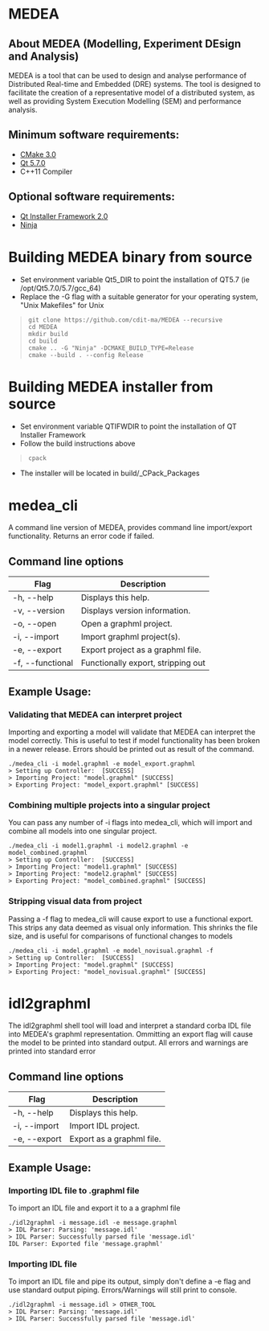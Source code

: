 # MEDEA
## About MEDEA (Modelling, Experiment DEsign and Analysis)
MEDEA is a tool that can be used to design and analyse performance of Distributed Real-time and Embedded (DRE) systems. The tool is designed to facilitate the creation of a representative model of a distributed system, as well as providing System Execution Modelling (SEM) and performance analysis.

## Minimum software requirements:
* [CMake 3.0](https://cmake.org/)
* [Qt 5.7.0](https://www.qt.io/)
* C++11 Compiler

## Optional software requirements:
* [Qt Installer Framework 2.0](http://doc.qt.io/qtinstallerframework/)
* [Ninja](https://ninja-build.org/)


# Building MEDEA binary from source
* Set environment variable Qt5_DIR to point the installation of QT5.7 (ie /opt/Qt5.7.0/5.7/gcc_64)
* Replace the -G flag with a suitable generator for your operating system, "Unix Makefiles" for Unix
> ```
> git clone https://github.com/cdit-ma/MEDEA --recursive
> cd MEDEA
> mkdir build
> cd build
> cmake .. -G "Ninja" -DCMAKE_BUILD_TYPE=Release
> cmake --build . --config Release
> ```

# Building MEDEA installer from source
* Set environment variable QTIFWDIR to point the installation of QT Installer Framework
* Follow the build instructions above
> ```
> cpack 
> ```
* The installer will be located in build/_CPack_Packages


# medea_cli
A command line version of MEDEA, provides command line import/export functionality. Returns an error code if failed.

## Command line options
| Flag                                  | Description                           |
|---------------------------------------|---------------------------------------|
| -h, --help                            | Displays this help.                   |
| -v, --version                         | Displays version information.         |
| -o, --open <The graphml file path>    | Open a graphml project.               |
| -i, --import <The graphml file path>  | Import graphml project(s).            |
| -e, --export <The graphml file path>  | Export project as a graphml file.     |
| -f, --functional                      | Functionally export, stripping out    |


## Example Usage:
### Validating that MEDEA can interpret project
Importing and exporting a model will validate that MEDEA can interpret the model correctly. This is useful to test if model functionality has been broken in a newer release. Errors should be printed out as result of the command.
```
./medea_cli -i model.graphml -e model_export.graphml
> Setting up Controller:  [SUCCESS]
> Importing Project: "model.graphml" [SUCCESS]
> Exporting Project: "model_export.graphml" [SUCCESS]
```

### Combining multiple projects into a singular project
You can pass any number of -i flags into medea_cli, which will import and combine all models into one singular project.
```
./medea_cli -i model1.graphml -i model2.graphml -e model_combined.graphml
> Setting up Controller:  [SUCCESS]
> Importing Project: "model1.graphml" [SUCCESS]
> Importing Project: "model2.graphml" [SUCCESS]
> Exporting Project: "model_combined.graphml" [SUCCESS]
```

### Stripping visual data from project
Passing a -f flag to medea_cli will cause export to use a functional export. This strips any data deemed as visual only information. This shrinks the file size, and is useful for comparisons of functional changes to models
```
./medea_cli -i model.graphml -e model_novisual.graphml -f
> Setting up Controller:  [SUCCESS]
> Importing Project: "model.graphml" [SUCCESS]
> Exporting Project: "model_novisual.graphml" [SUCCESS]
```

# idl2graphml
The idl2graphml shell tool will load and interpret a standard corba IDL file into MEDEA's graphml representation. Ommitting an export flag will cause the model to be printed into standard output. All errors and warnings are printed into standard error

## Command line options
| Flag                                  | Description                           |
|---------------------------------------|---------------------------------------|
| -h, --help                            | Displays this help.                   |
| -i, --import <The idl file path>      | Import IDL project.                   |
| -e, --export <The graphml file path>  | Export as a graphml file.             |

## Example Usage:
### Importing IDL file to .graphml file
To import an IDL file and export it to a a graphml file
```
./idl2graphml -i message.idl -e message.graphml
> IDL Parser: Parsing: 'message.idl'
> IDL Parser: Successfully parsed file 'message.idl'
IDL Parser: Exported file 'message.graphml'
```

### Importing IDL file
To import an IDL file and pipe its output, simply don't define a -e flag and use standard output piping. Errors/Warnings will still print to console.
```
./idl2graphml -i message.idl > OTHER_TOOL
> IDL Parser: Parsing: 'message.idl'
> IDL Parser: Successfully parsed file 'message.idl'
```